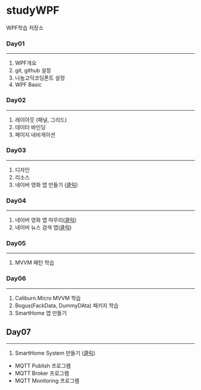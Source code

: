 # studyWPF
WPF학습 저장소

### Day01
---
1. WPF개요
2. git, github 설정
3. 나눔고딕코딩폰트 설정
4. WPF Basic

### Day02 
---
1. 레이아웃 (패널, 그리드)
2. 데이터 바인딩
3. 페이지 네비게이션

### Day03
---
1. 디자인
2. 리소스
3. 네이버 영화 앱 만들기 ([클릭](https://github.com/Cheol-wook/studyWPF/tree/main/portfolio))

### Day04
---
1. 네이버 영화 앱 마무리([클릭](https://github.com/Cheol-wook/studyWPF/tree/main/portfolio))
2. 네이버 뉴스 검색 앱([클릭](https://github.com/Cheol-wook/studyWPF/tree/main/portfolio#naver-%EB%89%B4%EC%8A%A4%EA%B2%80%EC%83%89))

### Day05
---
1. MVVM 패턴 학습

### Day06
---
1. Caliburn.Micro MVVM 학습
2. Bogus(FackData, DummyDAta) 패키지 학습
3. SmartHome 앱 만들기

## Day07
---
1. SmartHome System 만들기 ([클릭](https://github.com/Cheol-wook/studyWPF/tree/main/portfolio#smarthome-monitoring-app))
  - MQTT Publish 프로그램
  - MQTT Broker 프로그램
  - MQTT Monitoring 프로그램
